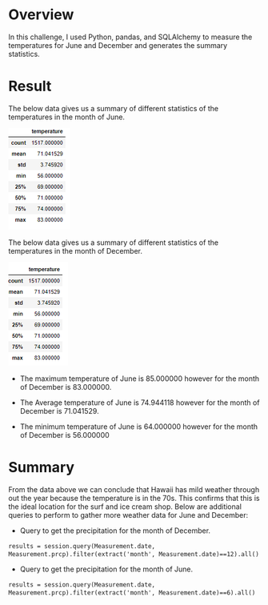 
# Overview
In this challenge,  I  used Python, pandas, and SQLAlchemy to measure the temperatures for June and December and generates the summary statistics.
 
# Result
The below data gives us a summary of different statistics of the temperatures in the month of June.

![temps of June](/Resources/temps%20of%20June.PNG)

The below data gives us a summary of different statistics of the temperatures in the month of December.

![temps of Dec](/Resources/temps%20of%20%20Dec.PNG)


- The maximum temperature of June is 85.000000 however for the month of December is 83.000000.

- The Average temperature of June is 74.944118 however for the month of December is  71.041529.

- The minimum temperature of June is 64.000000 however for the month of December is 56.000000
                     
# Summary
From the data above we can conclude that Hawaii has mild weather through out the year because the temperature is in the 70s. This confirms that this is the ideal location for the surf and ice cream shop.
Below are additional queries to perform to gather more weather data for June and December:
- Query to get the precipitation for the month of December.
```
results = session.query(Measurement.date, Measurement.prcp).filter(extract('month', Measurement.date)==12).all()
```
- Query to get the precipitation for the month of June.
```
results = session.query(Measurement.date, Measurement.prcp).filter(extract('month', Measurement.date)==6).all()
```
